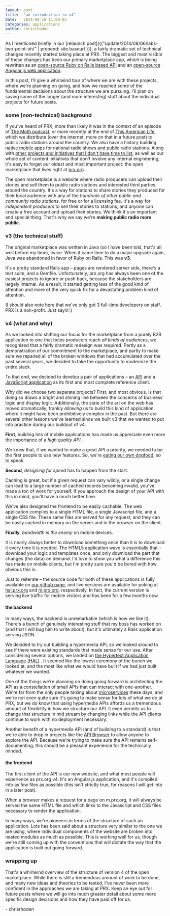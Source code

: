 ```yaml
---
layout: post
title:  "an introduction to v4"
date:   2014-08-18 11:09:03
categories: applications
author: chrisrhoden
---
```


As I mentioned briefly in our
[relaunch post]({{"update/2014/08/06/labs-two-point-oh/" | prepend: site.baseurl }}),
a fairly dramatic set of technical changes recently started taking place at PRX.
The biggest and most visible of these changes has been our primary marketplace
app, which is being rewritten as an
[open-source Ruby on Rails based API](https://github.com/PRX/PRX.org-Backend)
and an
[open-source Angular.js web application](https://github.com/PRX/PRX.org-Frontend).

In this post, I'll give a whirlwind tour of where we are with these projects,
where we're planning on going, and how we reached some of the fundamental
decisions about the structure we are pursuing. I'll plan on saving some of the
longer (and more interestng) stuff about the individual projects for future
posts.

### some (non-technical) background

If you've heard of PRX, more than likely it was in the context of an episode of
[The Moth podcast](http://themoth.org), or more recently at the end of
[This American Life](http://thislife.org), which we distribute (over the
internet, more on that in a future post) to public radio stations around the
country. We also have a history building
[native mobile apps](http://apps.prx.org) for national radio shows and public
radio stations. Along with
[other projects and initiatives that I don't have time to list](http://www.prx.org/projects),
as well as our whole set of content initiatives that don't involve any internal
engineering, it's easy to forget our oldest and most important project: the
open marketplace that lives right at [prx.org](http://www.prx.org).

The open marketplace is a website where radio producers can upload their stories
and sell them to public radio stations and interested third parties around the
country. It's a way for stations to share stories they produced for their local
audience with any of the *hundreds of other public and community radio stations*,
for free or for a licensing fee. It's a way for *independent producers* to sell
their stories to stations, and *anyone* can create a free account and upload
their stories. We think it's an important and special thing. That's why we say
we're **making public radio more public**.

### v3 (the technical stuff)

The original marketplace was written in Java (so I have been told, that's all
well before my time), twice. When it came time to do a major upgrade again, Java
was abandoned in favor of Ruby on Rails. This was **v3**.

It's a pretty standard Rails app – pages are rendered server side, there's a
test suite, and a Gemfile. Unfortunately, prx.org has always been one of the
easiest projects to ignore or push back, because the stakeholders are largely
internal. As a result, it started getting less of the good kind of attention and
more of the very quick fix for a devastating problem kind of attention.

(I should also note here that we've only got 3 full-time developers on staff.
PRX is a non-profit. Just sayin'.)

### v4 (what and why)

As we looked into shifting our focus for the marketplace from a purely B2B
application to one that helps producers reach *all kinds of audiences*, we
recognized that a fairly dramatic redesign was required. Partly as a
demonstration of our commitment to the marketplace, and partly to make sure we
repaired all of the broken windows that had accumulated over the past several
years, we decided to take the opportunity to modernize the entire stack.

To that end, we decided to develop a pair of applications – an
[API](https://hal.prx.org) and a [JavaScript application](https://m.prx.org/) as
its first and most complete reference client.

Why did we choose two separate projects? First, and most obvious, is that doing
so draws a bright and shining line between the concerns of business logic and
display logic. Additionally, the state of the art on the web has moved
dramatically, frankly *allowing* us to build this kind of application where it
might have been prohibitively complex in the past. But there are several other
lessons we've learned since we built v3 that we wanted to put into practice
during our buildout of v4.

**First**, building lots of mobile applications has made us appreciate even more
the importance of a *high quality API*.

We knew that, if we wanted to make a great API a priority, we needed to be the
first people to use new features. So, we're
[eating our own dogfood](http://en.wikipedia.org/wiki/Eating_your_own_dog_food),
so to speak.

**Second**, *designing for speed* has to happen from the start.

Caching is great, but if a given request can vary wildly, or a single change can
lead to a large number of cached records becoming invalid, you've made a ton of
work for yourself. If you approach the design of your API with this in mind,
you'll have a much better time.

We've also designed the frontend to be easily cachable. The web application
compiles to a single HTML file, a single Javascript file, and a single CSS file.
These same files are served for any request, and they can be easily cached in
memory on the server and in the browser on the client.

**Finally**, *bandwidth is the enemy* on mobile devices.

It is nearly always better to download something once than it is to download it
every time it is needed. The HTML5 application wave is essentially that –
download your logic and templates once, and only download the part that changes
(the data) on demand. I'd love to show you what a difference this has made on
mobile clients, but I'm pretty sure you'd be bored with how obvious this is.

Just to reiterate – the source code for both of these applications is fully
available on [our github page](https://github.com/PRX), and live versions are
available for poking at [hal.prx.org](https://hal.prx.org) and
[m.prx.org](https://m.prx.org), respectively. In fact, the current version is
serving live traffic for mobile visitors and has been for a few months now.

#### the backend

In many ways, the backend is unremarkable (which is how we like it). There's a
bunch of genuinely interesting stuff that my boss has worked on (and that I will
bug him to write about), but it's ultimately a Rails application serving JSON.

We decided to try out building a hypermedia API, so we looked around to see if
there were existing standards that made sense for our use. After considering
several options, we landed on
[the Hypertext Application Language (HAL)](http://stateless.co/hal_specification.html)
. It seemed like the lowest ceremony of the bunch we looked at, and the most
like what we would have built if we had just built whatever we wanted.

One of the things we're planning on doing going forward is architecting the API
as a constellation of small APIs that can interact with one-another. We're far
from the only people talking about
[microservices](https://www.google.com/search?q=microservices) these days, and
we're not even quite sure it's going to make sense for lots of what we do at
PRX, but we do know that using hypermedia APIs affords us a tremendous amount of
flexibility in how we structure our API. It even permits us to change that
structure in mid stream by changing links while the API clients continue to work
with no deployment necessary.

Another benefit of a hypermedia API (and of building to a standard) is that
we're able to drop in projects like the
[API Browser](https://hal.prx.org/browser/index.html#/) to allow anyone to
explore the API. Because we're trying to make sure the API remains self-
documenting, this should be a pleasant experience for the technically minded.

#### the frontend

The first client of the API is our new website, and what most people will
experience as prx.org v4. It's an Angular.js application, and it's compiled into
as few files as possible (this isn't strictly true, for reasons I will get into
in a later post).

When a browser makes a request for a page on m.prx.org, it
will always be served the same HTML file and which links to the Javascript and
CSS files necessary to render the application.

In many ways, we're pioneers in terms of the structure of such an application.
Lots has been said about a structure very similar to the one we are using, where
individual components of the website are broken into nested modules as much as
possible. This is working well for us, though we're still coming up with the
conventions that will dictate the way that the application is built out going
forward.

### wrapping up

That's a whirlwind overview of the structure of version 4 of the open
marketplace. While there is still a tremendous amount of work to be done, and
many new ideas and theories to be tested, I've never been more confident in the
approaches we are taking at PRX. Keep an eye out for future posts where we will
go into much greater detail about some more specific design decisions and how
they have paid off for us.

\- chrisrhoden
